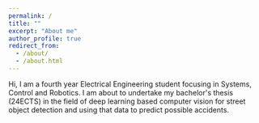 ```yaml
---
permalink: /
title: ""
excerpt: "About me"
author_profile: true
redirect_from: 
  - /about/
  - /about.html
---
```


Hi, I am a fourth year Electrical Engineering student focusing in Systems, Control and Robotics. I am about to undertake my bachelor's thesis (24ECTS) in the field of deep learning based computer vision for street object detection and using that data to predict possible accidents. 
